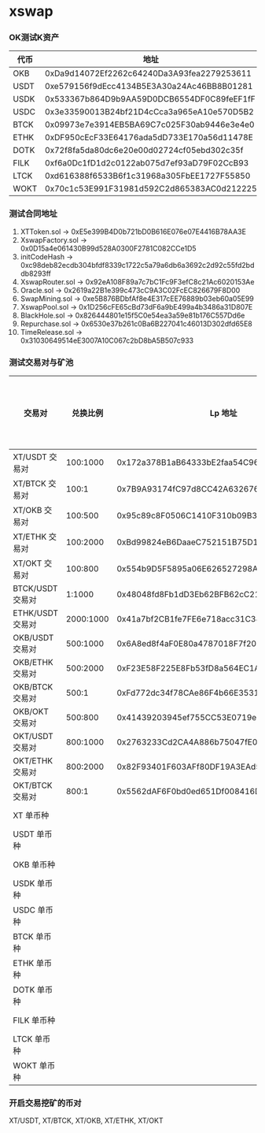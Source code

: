 # xswap

###  OK测试K资产

| 代币 | 地址                                       |
| ---- | ------------------------------------------ |
| OKB  | 0xDa9d14072Ef2262c64240Da3A93fea2279253611 |
| USDT	| 0xe579156f9dEcc4134B5E3A30a24Ac46BB8B01281 |
| USDK	| 0x533367b864D9b9AA59D0DCB6554DF0C89feEF1fF |
| USDC	| 0x3e33590013B24bf21D4cCca3a965eA10e570D5B2 |
| BTCK	| 0x09973e7e3914EB5BA69C7c025F30ab9446e3e4e0 |
| ETHK	| 0xDF950cEcF33E64176ada5dD733E170a56d11478E |
| DOTK	| 0x72f8fa5da80dc6e20e00d02724cf05ebd302c35f |
| FILK	| 0xf6a0Dc1fD1d2c0122ab075d7ef93aD79F02CcB93 |
| LTCK	| 0xd616388f6533B6f1c31968a305FbEE1727F55850 |
| WOKT	| 0x70c1c53E991F31981d592C2d865383AC0d212225 |

### 测试合同地址


1. XTToken.sol -> 0xE5e399B4D0b721bD0B616E076e07E4416B78AA3E
2. XswapFactory.sol -> 0x0D15a4e061430B99d528A0300F2781C082CCe1D5
1. initCodeHash -> 0xc98deb82ecdb304bfdf8339c1722c5a79a6db6a3692c2d92c55fd2bddb8293ff
3. XswapRouter.sol -> 0x92eA108F89a7c7bC1Fc9F3efC8c21Ac6020153Ae
4. Oracle.sol -> 0x2619a22B1e399c473cC9A3C02FcEC826679F8D00
5. SwapMining.sol -> 0xe5B876BDbfAf8e4E317cEE76889b03eb60a05E99
6. XswapPool.sol -> 0x1D256cFE65cBd73dF6a9bE499a4b3486a31D807E
7. BlackHole.sol -> 0x826444801e15f5C0e54ea3a59e81b176C557Dd6e
8. Repurchase.sol -> 0x6530e37b261c0Ba6B227041c46013D302dfd65E8
9. TimeRelease.sol -> 0x31030649514eE3007A10C067c2bD8bA5B507c933

### 测试交易对与矿池

| 交易对 | 兑换比例 | Lp 地址 | 流动性矿池ID |
| ------ | -------- | ------- | ------------ |
| XT/USDT 交易对 | 100:1000 | 0x172a378B1aB64333bE2faa54C96476E5389F30AB | pid: 0 |
| XT/BTCK 交易对 | 100:1 | 0x7B9A93174fC97d8CC42A632676C270FB25b80510 | pid: 1 |
| XT/OKB 交易对 | 100:500 | 0x95c89c8F0506C1410F310b09B37D9cC1b5417BF9 | pid: 2 |
| XT/ETHK 交易对 | 100:2000 | 0xBd99824eB6DaaeC752151B75D1FD451F17A07434 | pid: 3 |
| XT/OKT 交易对 | 100:800 | 0x554b9D5F5895a06E626527298A1634F82B330395 | pid: 4 |
| BTCK/USDT 交易对 | 1:1000 | 0x48048fd8Fb1dD3Eb62BFB62cC21da359817AfaCD | pid: 5 |
| ETHK/USDT 交易对 | 2000:1000 | 0x41a7bf2CB1fe7FE6e718acc31C387a24f354C92F | pid: 6 |
| OKB/USDT 交易对 | 500:1000 | 0x6A8ed8f4aF0E80a4787018F7f20F8b90A4b62DB8 | pid: 7 |
| OKB/ETHK 交易对 | 500:2000 | 0xF23E58F225E8Fb53fD8a564EC1A4D5D067025424 | pid: 8 |
| OKB/BTCK 交易对 | 500:1 | 0xFd772dc34f78CAe86F4b66E3531249a794e102be | pid: 9 |
| OKB/OKT 交易对 | 500:800 | 0x41439203945ef755CC53E0719e1C4eC0b01CF7F3 | pid: 10 |
| OKT/USDT 交易对 | 800:1000 | 0x2763233Cd2CA4A886b75047fE05663b45C985eb7 | pid: 11 |
| OKT/ETHK 交易对 | 800:2000 | 0x82F93401F603AFf80DF19A3EAd5D500dDA362213 | pid: 12 |
| OKT/BTCK 交易对 | 800:1 | 0x5562dAF6F0bd0ed651Df008416D6C114E83e8221 | pid: 13 |
| XT 单币种 |  |  | pid: 14 |
| USDT 单币种 |  |  | pid: 15 |
| OKB 单币种 |  |  | pid: 16 |
| USDK 单币种 |  |  | pid: 17 |
| USDC 单币种 |  |  | pid: 18 |
| BTCK 单币种 |  |  | pid: 19 |
| ETHK 单币种 |  |  | pid: 20 |
| DOTK 单币种 |  |  | pid: 21 |
| FILK 单币种 |  |  | pid: 22 |
| LTCK 单币种 |  |  | pid: 23 |
| WOKT 单币种 |  |  | pid: 24 |

### 开启交易挖矿的币对
XT/USDT, XT/BTCK, XT/OKB, XT/ETHK, XT/OKT